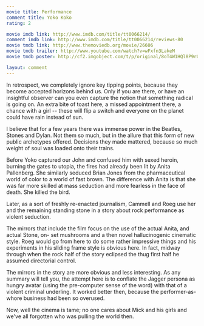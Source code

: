 ```yaml
---
movie title: Performance
comment title: Yoko Koko
rating: 2

movie imdb link: http://www.imdb.com/title/tt0066214/
comment imdb link: http://www.imdb.com/title/tt0066214/reviews-80
movie tmdb link: http://www.themoviedb.org/movie/26606
movie tmdb trailer: http://www.youtube.com/watch?v=wFxfn3LakeM
movie tmdb poster: http://cf2.imgobject.com/t/p/original/8oT4W1HQl8P9rUVgalgOAUCjN8O.jpg

layout: comment
---
```


In retrospect, we completely ignore key tipping points, because they become accepted horizons behind us. Only if you are there, or have an insightful observer can you even capture the notion that something radical is going on. An extra bite of toast here, a missed appointment there, a chance with a girl -- these will flip a switch and everyone on the planet could have rain instead of sun.

I believe that for a few years there was immense power in the Beatles, Stones and Dylan. Not them so much, but in the allure that this form of new public archetypes offered. Decisions they made mattered, because so much weight of soul was loaded onto their trains.

Before Yoko captured our John and confused him with sexed heroin, burning the gates to utopia, the fires had already been lit by Anita Pallenberg. She similarly seduced Brian Jones from the pharmaceutical world of color to a world of fast brown. The difference with Anita is that she was far more skilled at mass seduction and more fearless in the face of death. She killed the bird.

Later, as a sort of freshly re-enacted journalism, Cammell and Roeg use her and the remaining standing stone in a story about rock performance as violent seduction. 

The mirrors that include the film focus on the use of the actual Anita, and actual Stone, on- set mushrooms and a then novel hallucinogenic cinematic style. Roeg would go from here to do some rather impressive things and his experiments in his sliding frame style is obvious here. In fact, midway through when the rock half of the story eclipsed the thug first half he assumed directorial control.

The mirrors in the story are more obvious and less interesting. As any summary will tell you, the attempt here is to conflate the Jagger persona as hungry avatar (using the pre-computer sense of the word) with that of a violent criminal underling. It worked better then, because the performer-as-whore business had been so overused.

Now, well the cinema is tame; no one cares about Mick and his girls and we've all forgotten who was pulling the world then.